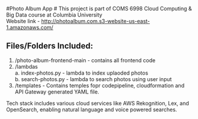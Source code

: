 #Photo Album App #
This project is part of COMS 6998 Cloud Computing & Big Data course at Columbia University<br>
Website link - http://photoalbum.com.s3-website-us-east-1.amazonaws.com/ 

## Files/Folders Included:
1. /photo-album-frontend-main - contains all frontend code<br>
2. /lambdas<br>
   a. index-photos.py - lambda to index uplaoded photos<br>
   b. search-photos.py - lambda to search photos using user input<br>
3. /templates -  Contains temples fopr codepipeline, cloudformation and API Gateway generated YAML file.

Tech stack includes various cloud services like AWS Rekognition, Lex, and OpenSearch, enabling natural language and voice powered searches.
